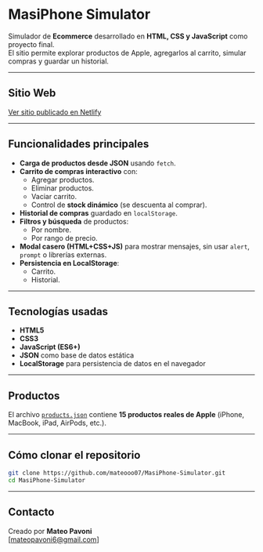 # MasiPhone Simulator

Simulador de **Ecommerce** desarrollado en **HTML, CSS y JavaScript** como proyecto final.  
El sitio permite explorar productos de Apple, agregarlos al carrito, simular compras y guardar un historial.  

---
## Sitio Web

[Ver sitio publicado en Netlify](simulador-ecommerce-masiphone.netlify.app)

---

## Funcionalidades principales
- **Carga de productos desde JSON** usando `fetch`.
- **Carrito de compras interactivo** con:
  - Agregar productos.
  - Eliminar productos.
  - Vaciar carrito.
  - Control de **stock dinámico** (se descuenta al comprar).
- **Historial de compras** guardado en `localStorage`.
- **Filtros y búsqueda** de productos:
  - Por nombre.
  - Por rango de precio.
- **Modal casero (HTML+CSS+JS)** para mostrar mensajes, sin usar `alert`, `prompt` o librerías externas.
- **Persistencia en LocalStorage**:
  - Carrito.
  - Historial.

---

## Tecnologías usadas
- **HTML5**
- **CSS3**
- **JavaScript (ES6+)**
- **JSON** como base de datos estática
- **LocalStorage** para persistencia de datos en el navegador
   
---

## Productos
El archivo [`products.json`](products.json) contiene **15 productos reales de Apple** (iPhone, MacBook, iPad, AirPods, etc.).  

---

## Cómo clonar el repositorio

```bash
git clone https://github.com/mateooo07/MasiPhone-Simulator.git
cd MasiPhone-Simulator
```
---
##  Contacto

Creado por **Mateo Pavoni**  
[mateopavoni6@gmail.com]   

